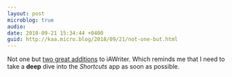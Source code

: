 ```yaml
---
layout: post
microblog: true
audio: 
date: 2018-09-21 15:34:44 +0400
guid: http://kaa.micro.blog/2018/09/21/not-one-but.html
---
```

Not one but [two great additions](https://ia.net/writer/blog/write-to-organize) to iAWriter. Which reminds me that I need to take a **deep** dive into the _Shortcuts_ app as soon as possible.
